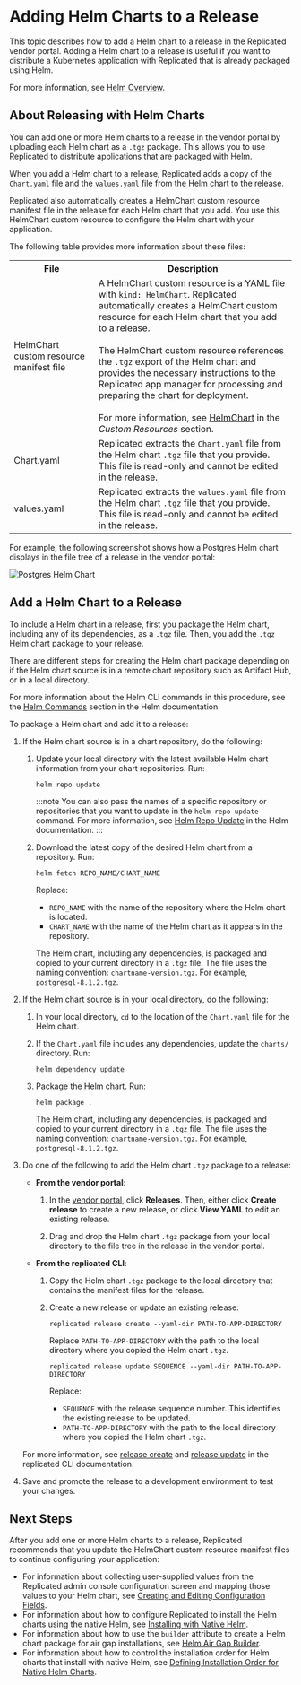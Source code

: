 # Adding Helm Charts to a Release

This topic describes how to add a Helm chart to a release in the Replicated vendor portal. Adding a Helm chart to a release is useful if you want to distribute a Kubernetes application with Replicated that is already packaged using Helm.

For more information, see [Helm Overview](helm-overview).

## About Releasing with Helm Charts

You can add one or more Helm charts to a release in the vendor portal by uploading each Helm chart as a `.tgz` package. This allows you to use Replicated to distribute applications that are packaged with Helm.

When you add a Helm chart to a release, Replicated adds a copy of the `Chart.yaml` file and the `values.yaml` file from the Helm chart to the release.

Replicated also automatically creates a HelmChart custom resource manifest file in the release for each Helm chart that you add. You use this HelmChart custom resource to configure the Helm chart with your application.

The following table provides more information about these files:

<table>
<tr>
  <th width="30%">File</th>
  <th>Description</th>
</tr>
<tr>
  <td>HelmChart custom resource manifest file</td>
  <td>A HelmChart custom resource is a YAML file with <code>kind: HelmChart</code>. Replicated automatically creates a HelmChart custom resource for each Helm chart that you add to a release.
  <br/>
  <br/>
  The HelmChart custom resource references the <code>.tgz</code> export of the Helm chart and provides the necessary instructions to the Replicated app manager for processing and preparing the chart for deployment.
  <br/>
  <br/>
  For more information, see <a href="../reference/custom-resource-helmchart">HelmChart</a> in the <em>Custom Resources</em> section.</td>
</tr>
<tr>
  <td>Chart.yaml</td>
  <td>Replicated extracts the <code>Chart.yaml</code> file from the Helm chart <code>.tgz</code> file that you provide. This file is read-only and cannot be edited in the release.</td>
</tr>
<tr>
  <td>values.yaml</td>
  <td>Replicated extracts the <code>values.yaml</code> file from the Helm chart <code>.tgz</code> file that you provide. This file is read-only and cannot be edited in the release.</td>
</tr>
</table>

For example, the following screenshot shows how a Postgres Helm chart displays in the file tree of a release in the vendor portal:

![Postgres Helm Chart](/images/postgres-helm-chart.png)

## Add a Helm Chart to a Release

To include a Helm chart in a release, first you package the Helm chart, including any of its dependencies, as a `.tgz` file. Then, you add the `.tgz` Helm chart package to your release.

There are different steps for creating the Helm chart package depending on if the Helm chart source is in a remote chart repository such as Artifact Hub, or in a local directory.

For more information about the Helm CLI commands in this procedure, see the [Helm Commands](https://helm.sh/docs/helm/helm/) section in the Helm documentation.

To package a Helm chart and add it to a release:

1. If the Helm chart source is in a chart repository, do the following:

   1. Update your local directory with the latest available Helm chart information from your chart repositories. Run:

      ```
      helm repo update
      ```
      :::note
      You can also pass the names of a specific repository or repositories that you want to update in the `helm repo update` command. For more information, see [Helm Repo Update](https://helm.sh/docs/helm/helm_repo_update/) in the Helm documentation.
      :::
   1. Download the latest copy of the desired Helm chart from a repository. Run:

      ```
      helm fetch REPO_NAME/CHART_NAME
      ```
      Replace:
      * `REPO_NAME` with the name of the repository where the Helm chart is located.
      * `CHART_NAME` with the name of the Helm chart as it appears in the repository.

      The Helm chart, including any dependencies, is packaged and copied to your current directory in a `.tgz` file. The file uses the naming convention: `chartname-version.tgz`. For example, `postgresql-8.1.2.tgz`.

1. If the Helm chart source is in your local directory, do the following:

   1. In your local directory, `cd` to the location of the `Chart.yaml` file for the Helm chart.

   1. If the `Chart.yaml` file includes any dependencies, update the `charts/` directory. Run:

      ```
      helm dependency update
      ```
   1. Package the Helm chart. Run:

      ```
      helm package .
      ```

      The Helm chart, including any dependencies, is packaged and copied to your current directory in a `.tgz` file. The file uses the naming convention: `chartname-version.tgz`. For example, `postgresql-8.1.2.tgz`.

1. Do one of the following to add the Helm chart `.tgz` package to a release:
   * **From the vendor portal**:

      1. In the [vendor portal](https://vendor.replicated.com), click **Releases**. Then, either click **Create release** to create a new release, or click **View YAML** to edit an existing release.

      1. Drag and drop the Helm chart `.tgz` package from your local directory to the file tree in the release in the vendor portal.

   * **From the replicated CLI**:

      1. Copy the Helm chart `.tgz` package to the local directory that contains the manifest files for the release.

      1. Create a new release or update an existing release:

          ```
          replicated release create --yaml-dir PATH-TO-APP-DIRECTORY
          ```
          Replace `PATH-TO-APP-DIRECTORY` with the path to the local directory where you copied the Helm chart `.tgz`.

          ```
          replicated release update SEQUENCE --yaml-dir PATH-TO-APP-DIRECTORY
          ```
          Replace:
          * `SEQUENCE` with the release sequence number. This identifies the existing release to be updated.
          * `PATH-TO-APP-DIRECTORY` with the path to the local directory where you copied the Helm chart `.tgz`.

    For more information, see [release create](../reference/replicated-cli-release-create) and [release update](../reference/replicated-cli-release-update) in the replicated CLI documentation.     

1. Save and promote the release to a development environment to test your changes.

## Next Steps

After you add one or more Helm charts to a release, Replicated recommends that you update the HelmChart custom resource manifest files to continue configuring your application:

* For information about collecting user-supplied values from the Replicated admin console configuration screen and mapping those values to your Helm chart, see [Creating and Editing Configuration Fields](admin-console-customize-config-screen).
* For information about how to configure Replicated to install the Helm charts using the native Helm, see [Installing with Native Helm](helm-installing-native-helm).
* For information about how to use the `builder` attribute to create a Helm chart package for air gap installations, see [Helm Air Gap Builder](helm-airgap-builder).
* For information about how to control the installation order for Helm charts that install with native Helm, see [Defining Installation Order for Native Helm Charts](helm-native-helm-install-order).
